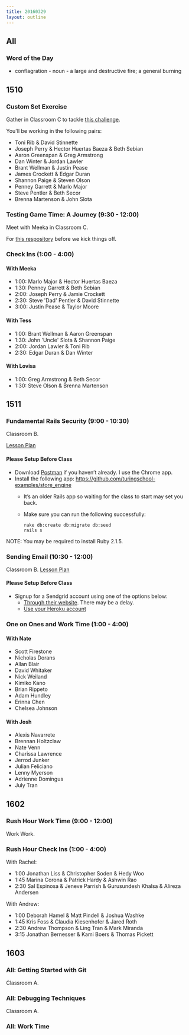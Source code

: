 ```yaml
---
title: 20160329
layout: outline
---
```


## All

### Word of the Day
* conflagration - noun - a large and destructive fire; a general
burning

## 1510

### Custom Set Exercise

Gather in Classroom C to tackle [this challenge]( https://github.com/rrgayhart/custom-set-exercism).

You'll be working in the following pairs:

* Toni Rib & David Stinnette
* Joseph Perry & Hector Huertas Baeza & Beth Sebian
* Aaron Greenspan & Greg Armstrong
* Dan Winter & Jordan Lawler
* Brant Wellman & Justin Pease
* James Crockett & Edgar Duran
* Shannon Paige & Steven Olson
* Penney Garrett & Marlo Major
* Steve Pentler & Beth Secor
* Brenna Martenson & John Slota

### Testing Game Time: A Journey (9:30 - 12:00)

Meet with Meeka in Classroom C.

For [this respository](https://github.com/turingschool-examples/gametime-testing-journey) before we kick things off.

### Check Ins (1:00 - 4:00)

#### With Meeka

* 1:00: Marlo Major & Hector Huertas Baeza
* 1:30: Penney Garrett & Beth Sebian
* 2:00: Joseph Perry & Jamie Crockett
* 2:30: Steve 'Dad' Pentler & David Stinnette
* 3:00: Justin Pease & Taylor Moore

#### With Tess

* 1:00: Brant Wellman & Aaron Greenspan
* 1:30: John 'Uncle' Slota & Shannon Paige
* 2:00: Jordan Lawler & Toni Rib
* 2:30: Edgar Duran & Dan Winter

#### With Lovisa

* 1:00: Greg Armstrong & Beth Secor
* 1:30: Steve Olson & Brenna Martenson

## 1511

### Fundamental Rails Security (9:00 - 10:30)

Classroom B.

[Lesson Plan](https://github.com/turingschool/lesson_plans/blob/master/ruby_03-professional_rails_applications/fundamental_rails_security.md)

#### Please Setup Before Class

* Download [Postman](https://www.getpostman.com/) if you haven’t already. I use the Chrome app.
* Install the following app: https://github.com/turingschool-examples/store_engine
  * It’s an older Rails app so waiting for the class to start may set you back.

  * Make sure you can run the following successfully:
    ```bundle
    rake db:create db:migrate db:seed
    rails s
    ```

NOTE: You may be required to install Ruby 2.1.5.

### Sending Email (10:30 - 12:00)

Classroom B. [Lesson Plan](https://github.com/turingschool/lesson_plans/blob/master/ruby_03-professional_rails_applications/sending_email_sendgrid.md)

#### Please Setup Before Class

* Signup for a Sendgrid account using one of the options below:
  * [Through their website](https://sendgrid.com/free). There may be a delay.
  * [Use your Heroku account](https://devcenter.heroku.com/articles/sendgrid)

### One on Ones and Work Time (1:00 - 4:00)

#### With Nate
* Scott Firestone
* Nicholas Dorans
* Allan Blair
* David Whitaker
* Nick Weiland
* Kimiko Kano
* Brian Rippeto
* Adam Hundley
* Erinna Chen
* Chelsea Johnson

#### With Josh
* Alexis Navarrete
* Brennan Holtzclaw
* Nate Venn
* Charissa Lawrence
* Jerrod Junker
* Julian Feliciano
* Lenny Myerson
* Adrienne Domingus
* July Tran

## 1602

### Rush Hour Work Time (9:00 - 12:00)

Work Work.

### Rush Hour Check Ins (1:00 - 4:00)

With Rachel:

* 1:00 Jonathan Liss & Christopher Soden & Hedy Woo
* 1:45 Marina Corona & Patrick Hardy & Ashwin Rao
* 2:30 Sal Espinosa & Jeneve Parrish & Gurusundesh Khalsa & Alireza Andersen

With Andrew:

* 1:00 Deborah Hamel & Matt Pindell & Joshua Washke
* 1:45 Kris Foss & Claudia Kiesenhofer & Jared Roth
* 2:30 Andrew Thompson & Ling Tran & Mark Miranda
* 3:15 Jonathan Bernesser & Kami Boers & Thomas Pickett

## 1603

### All: Getting Started with Git

Classroom A.

### All: Debugging Techniques

Classroom A.

### All: Work Time